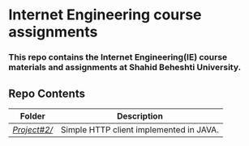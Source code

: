 # Internet Engineering course assignments

### This repo contains the Internet Engineering(IE) course materials and assignments at Shahid Beheshti University.

## Repo Contents 

| Folder | Description |
|--|--|
| [*Project#2/*](https://github.com/mohammadhashemii/IE-Assignments/tree/master/Project2/src) | Simple HTTP client implemented in JAVA. |
